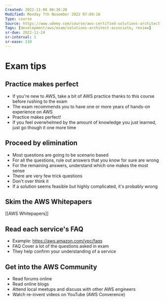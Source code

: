 ```yaml
---
Created: 2022-11-08 08:36:20
Modified: Monday 7th November 2022 07:09:16
Type: course
Source: https://www.udemy.com/course/aws-certified-solutions-architect-associate-saa-c01/?xref=E0Aed11STH4LPUQvCz0GJFABTmM=
Tags: [development/aws/exam/solutions-architect-associate, review]
sr-due: 2022-11-24
sr-interval: 1
sr-ease: 210
---
```


# Exam tips

## Practice makes perfect

- If you're new to AWS, take a bit of AWS practice thanks to this course before rushing to the exam
- The exam recommends you to have one or more years of hands-on experience on AWS
- Practice makes perfect!
- If you feel overwhelmed by the amount of knowledge you just learned, just go though it one more time

## Proceed by elimination

- Most questions are going to be scenario based
- For all the questions, rule out answers that you know for sure are wrong
- For the remaining answers, understand which one makes the most sense
- There are very few trick questions
- Don't over think it
- If a solution seems feasible but highly complicated, it's probably wrong

## Skim the AWS Whitepapers

[[AWS Whitepapers]]

## Read each service's FAQ

- Example: https://aws.amazon.com/vpc/faqs
- FAQ Cover a lot of the questions asked in exam
- They help confirm your understanding of a service

## Get into the AWS Community

- Read forums online
- Read online blogs
- Attend local meetups and discuss with other AWS engineers
- Watch re-invent videos on YouTube (AWS Converence)